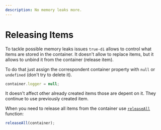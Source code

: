 ```yaml
---
description: No memory leaks more.
---
```


# Releasing Items

To tackle possible memory leaks issues `true-di` allows to control what items are stored in the container. It doesn't allow to replace items, but it allows to unbind it from the container (release item).

To do that just assign the correspondent container property with `null` or `undefined` (don't try to delete it).

```typescript
container.logger = null;
```

It doesn't affect other already created items those are depent on it. They continue to use previously created item.

When you need to release all items from the container use [`releaseAll`](../core/release-all.md) function:

```typescript
releaseAll(container);
```


